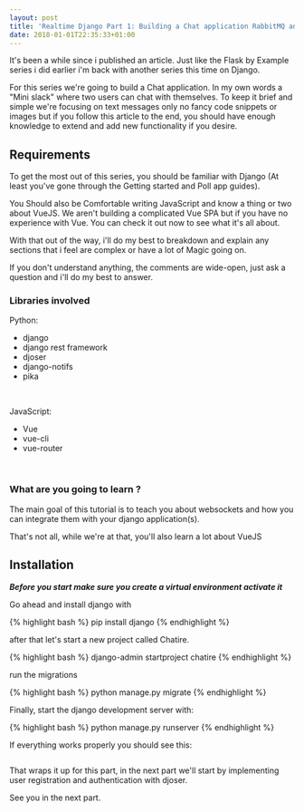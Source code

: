 ```yaml
---
layout: post
title: 'Realtime Django Part 1: Building a Chat application RabbitMQ and uWSGI websockets (Introduction and Setup)'
date: 2018-01-01T22:35:33+01:00
---
```


It's been a while since i published an article. Just like the Flask by Example series i did earlier i'm back with another series this time on Django.

For this series we're going to build a Chat application. In my own words a "Mini slack" where two users can chat with themselves. To keep it brief and simple we're focusing on text messages only no fancy code snippets or images but if you follow this article to the end, you should have enough knowledge to extend and add new functionality if you desire.

## Requirements

To get the most out of this series, you should be familiar with Django (At least you've gone through the Getting started and Poll app guides).

You Should also be Comfortable writing JavaScript and know a thing or two about VueJS. We aren't building a complicated Vue SPA but if you have no experience with Vue. You can check it out now to see what it's all about.

With that out of the way, i'll do my best to breakdown and explain any sections that i feel are complex or have a lot of Magic going on.

If you don't understand anything, the comments are wide-open, just ask a question and i'll do my best to answer.

### Libraries involved

Python:

- django
- django rest framework
- djoser
- django-notifs
- pika

<br>

JavaScript:

- Vue
- vue-cli
- vue-router

<br>

### What are you going to learn ?
The main goal of this tutorial is to teach you about websockets and how you can integrate them with your django application(s).

That's not all, while we're at that, you'll also learn a lot about VueJS


## Installation

***Before you start make sure you create a virtual environment activate it***

Go ahead and install django with

{% highlight bash %}
pip install django
{% endhighlight %}

after that let's start a new project called Chatire.

{% highlight bash %}
django-admin startproject chatire
{% endhighlight %}

run the migrations

{% highlight bash %}
python manage.py migrate
{% endhighlight %}

Finally, start the django development server with:

{% highlight bash %}
python manage.py runserver
{% endhighlight %}

If everything works properly you should see this:

<img />

That wraps it up for this part, in the next part we'll start by implementing user registration and authentication with djoser.

See you in the next part.